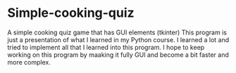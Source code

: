 # Simple-cooking-quiz
A simple cooking quiz game that has GUI elements (tkinter)
This program is just a presentation of what I learned in my Python course. I learned a lot and tried to implement all that I learned into this program.
I hope to keep working on this program by maaking it fully GUI and become a bit faster and more complex.
